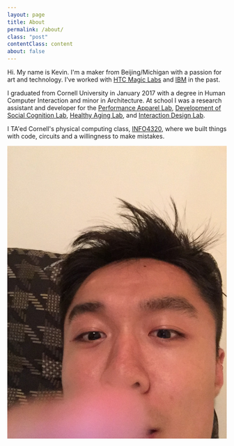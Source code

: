 ```yaml
---
layout: page
title: About
permalink: /about/
class: "post"
contentClass: content
about: false
---
```




Hi. My name is Kevin. I'm a maker from Beijing/Michigan with a passion for art and technology. I've worked with [HTC Magic Labs](http://gizmodo.com/5053464/htcs-magic-labs/) and
[IBM](http://www.ibm.com/design/) in the past.

I graduated from Cornell University in January 2017 with a degree in Human Computer Interaction and minor in Architecture. At school I was a research assistant and developer for the [Performance Apparel Lab](http://performancewear.human.cornell.edu/), [Development of Social Cognition Lab](http://dsclab.cornell.edu/), [Healthy Aging Lab](http://www.human.cornell.edu/hd/healthyaging/), and [Interaction Design Lab](http://idl.cornell.edu/).

I TA'ed Cornell's physical computing class, [INFO4320](http://www.cornell.edu/video/rapid-prototyping-students-demo-inventions-sciencenter), where we built things with code, circuits and a willingness to make mistakes.




<img src="/img/me.jpeg" class="me">
